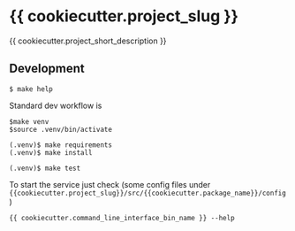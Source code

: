 # {{ cookiecutter.project_slug }}

{{ cookiecutter.project_short_description }}


## Development
```console
$ make help
```

Standard dev workflow is
``` console
$make venv
$source .venv/bin/activate

(.venv)$ make requirements
(.venv)$ make install

(.venv)$ make test
```
To start the service just check (some config files under ``{{cookiecutter.project_slug}}/src/{{cookiecutter.package_name}}/config`` )
```
{{ cookiecutter.command_line_interface_bin_name }} --help

```
